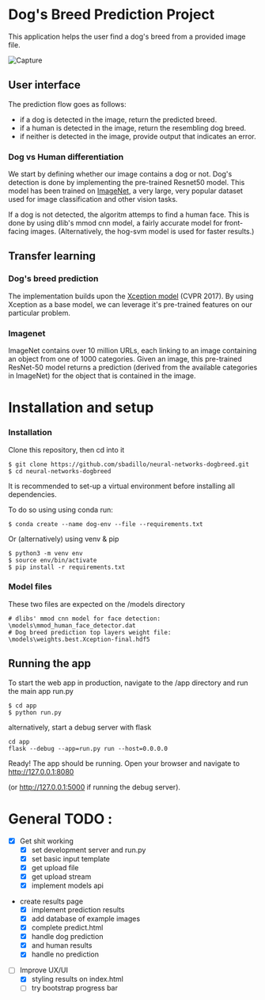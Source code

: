 # Dog's Breed Prediction Project

This application helps the user find a dog's breed from a provided image file. 

![Capture](.\capture2.gif)

## User interface
The prediction flow goes as follows: 

* if a dog is detected in the image, return the predicted breed.
* if a human is detected in the image, return the resembling dog breed.
* if neither is detected in the image, provide output that indicates an error.


### Dog vs Human differentiation

We start by defining whether our image contains a dog or not. Dog's detection is done by implementing the pre-trained Resnet50 model. This model has been trained on [ImageNet](http://www.image-net.org/), a very large, very popular dataset used for image classification and other vision tasks.

If a dog is not detected, the algoritm attemps to find a human face. This is done by using dlib's mmod cnn model, a fairly accurate model for front-facing images. (Alternatively, the hog-svm model is used for faster results.)


## Transfer learning
### Dog's breed prediction
The implementation builds upon the [Xception model](https://arxiv.org/abs/1610.02357) (CVPR 2017). By using Xception as a base model, we can leverage it's pre-trained features on our particular problem. 



### Imagenet
ImageNet contains over 10 million URLs, each linking to an image containing an object from one of 1000 categories. Given an image, this pre-trained ResNet-50 model returns a prediction (derived from the available categories in ImageNet) for the object that is contained in the image.


# Installation and setup

### Installation

Clone this repository, then cd into it

    $ git clone https://github.com/sbadillo/neural-networks-dogbreed.git
    $ cd neural-networks-dogbreed

It is recommended to set-up a virtual environment before installing all dependencies. 

To do so using using conda run:

    $ conda create --name dog-env --file --requirements.txt

Or (alternatively)  using venv & pip

    $ python3 -m venv env
    $ source env/bin/activate
    $ pip install -r requirements.txt

### Model files
These two files are expected on the /models directory

    # dlibs' mmod cnn model for face detection:
    \models\mmod_human_face_detector.dat
    # Dog breed prediction top layers weight file:  
    \models\weights.best.Xception-final.hdf5

## Running the app

To start the web app in production, navigate to the /app directory and run the main app run.py

    $ cd app
    $ python run.py

alternatively, start a debug server with flask
    
    cd app
    flask --debug --app=run.py run --host=0.0.0.0

Ready! The app should be running. Open your browser and navigate to http://127.0.0.1:8080

(or http://127.0.0.1:5000 if running the debug server).



# General TODO : 

* [x] Get shit working
    * [x] set development server and run.py
    * [x] set basic input template
    * [x] get upload file
    * [x] get upload stream
    * [x] implement models api

* create results page
    * [x] implement prediction results
    * [x] add database of example images
    * [x] complete predict.html
    * [x] handle dog prediction 
    * [x] and human results
    * [x] handle no prediction

* [ ] Improve UX/UI
    * [x] styling results on index.html
    * [ ] try bootstrap progress bar
